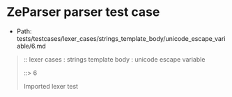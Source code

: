 # ZeParser parser test case

- Path: tests/testcases/lexer_cases/strings_template_body/unicode_escape_variable/6.md

> :: lexer cases : strings template body : unicode escape variable
>
> ::> 6
>
> Imported lexer test
>
> <template body> It is a Syntax Error if the MV of HexDigits > 1114111.

## FAIL

## Input

`````js
`${"-->"}\u{110000}${"<--"}`
`````

## Output

_Note: the whole output block is auto-generated. Manual changes will be overwritten!_

Below follow outputs in four parsing modes: sloppy mode, strict mode script goal, module goal, web compat mode (always sloppy).

Note that the output parts are auto-generated by the test runner to reflect actual result.

### Sloppy mode

Parsed with script goal and as if the code did not start with strict mode header.

`````
throws: Parser error!
  Template contained an illegal escape, these are only allowed in _tagged_ templates in >=ES2018

`${"-->"}\u{110000}${"<--"}`
        ^------- error
`````

### Strict mode

Parsed with script goal but as if it was starting with `"use strict"` at the top.

_Output same as sloppy mode._

### Module goal

Parsed with the module goal.

_Output same as sloppy mode._

### Web compat mode

Parsed in sloppy script mode but with the web compat flag enabled.

_Output same as sloppy mode._

